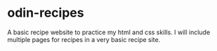 # odin-recipes
A basic recipe website to practice my html and css skills. I will include multiple pages for recipes in a very basic recipe site. 
